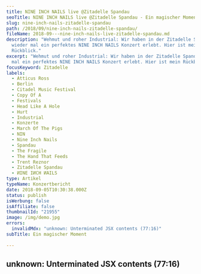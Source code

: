 ```yaml
---
title: NINE INCH NAILS live @Zitadelle Spandau
seoTitle: NINE INCH NAILS live @Zitadelle Spandau - Ein magischer Moment
slug: nine-inch-nails-zitadelle-spandau
path: /2018/09/nine-inch-nails-zitadelle-spandau/
fileName: 2018-09---nine-inch-nails-live-zitadelle-spandau.md
description: "Wehmut und roher Industrial: Wir haben in der Zitadelle Spandau
  wieder mal ein perfektes NINE INCH NAILS Konzert erlebt. Hier ist mein
  Rückblick."
excerpt: "Wehmut und roher Industrial: Wir haben in der Zitadelle Spandau wieder
  mal ein perfektes NINE INCH NAILS Konzert erlebt. Hier ist mein Rückblick."
focusKeyword: Zitadelle
labels:
  - Atticus Ross
  - Berlin
  - Citadel Music Festival
  - Copy Of A
  - Festivals
  - Head Like A Hole
  - Hurt
  - Industrial
  - Konzerte
  - March Of The Pigs
  - NIN
  - Nine Inch Nails
  - Spandau
  - The Fragile
  - The Hand That Feeds
  - Trent Reznor
  - Zitadelle Spandau
  - ИINE IИCH ИAILS
type: Artikel
typeName: Konzertbericht
date: 2018-09-05T10:30:38.000Z
status: publish
isWerbung: false
isAffiliate: false
thumbnailId: "21955"
image: /img/demo.jpg
errors:
  invalidMdx: "unknown: Unterminated JSX contents (77:16)"
subTitle: Ein magischer Moment
  
---
```


## unknown: Unterminated JSX contents (77:16)

<!--
**Auch, wenn er schon ein paar Tage zurückliegt, möchte ich diesen besonderen
Moment gerne mit Euch teilen. Vier Jahre nach dem ganz besonderen NINE INCH
NAILS Konzert in der Zitadelle in Berlin Spandau war es diesen Sommer wieder
soweit: Trent Reznor samt Band war mit neuer Musik im Gepäck angereist und trat
wie schon 2014 im Rahmen des Citadel Music Festival auf.**

Seit Weihnachten schon lagen die Tickets in meiner Schublade. Vielen Dank
nochmal an den Schenker. Das Konzert fand am 2. Juli statt. Viel Zeit für
Vorfreude also. An dieser Stelle wechsle ich mal (künstlerische Freiheit und so)
die Zeitform. Ich möchte, dass Ihr live dabei seid.

![Zitadelle](http://cardamonchai.com/wp-content/uploads/2018/09/42747649815_ed88f31d08_z-400x533.jpg)

Bei traumhaftem Wetter finden wir uns am Ort des Geschehens ein. Erster Stopp:
Der Merch-Stand. Erstmal T-Shirts für die, die zu Hause bleiben mussten,
sichern. Bevor es ernst wird. Genau wie beim
[NIN Konzert 2014](/2014/05/nine-inch-nails-live-zitadelle-berlin/), herrscht
dort schon reges Treiben.

## Die Fans sind von überallher nach Spandau gekommen

Wie wir es von NINE INCH NAILS Konzerten gewohnt sind, sind die Fans aus aller
Herren Länder angereist. Gegen 20 Uhr betritt die Band die Bühne und alle werden
für ihre Geduld belohnt. Mit "Branches/Bones" wird das Konzert eingeläutet.
Andächtiges Schweigen gefolgt von Euphorie und Mitsingen im Publikum. Alle sind
froh, "ihre" NIN wieder live erleben zu dürfen. Eine rohe Bühnenshow, wie wir
sie von Auftritten wie dem legendären Woodstock Gig von 1994 (den wir damals auf
dem Teppich sitzend vom elterlichen Wohnzimmer aus bestaunten) kennen, beginnt.
Fast genau wie damals. Nur der Schlamm fehlt.

NIN sind reifer geworden. Sie besinnen sich nach Ausflügen in die
verschiedensten musikalischen Ecken auf ihre Wurzeln. Industrial soll es sein.
Abgespeckt. Kühl, hart und düster. Trents Stimme ist sehr präsent. Ein paar
kleine Schnitzerchen machen nichts. Sie gehören dazu. Das, was sich da oben auf
der Bühne abspielt, ist authentisch. Mehr als das. Diese Band ist angekommen.
Attikus Ross an den Keyboards genauso, wie Trent Reznor. Soloausflüge und
Projekte mit anderen Künstlern haben die Ausnahmemusiker geerdet. Und das färbt
ab.

Die Band hat sichtlich Spaß an ihrem Auftritt, der ein ganz persönlicher ist.
Für alle Fans der ersten Stunde, die heute Abend hier sind. Für alle, die Trents
Phasen mit durchlebt haben. Ob an seiner Seite, oder aus der Ferne.

## Raves und Rockkonzerte

![Zitadelle](http://cardamonchai.com/wp-content/uploads/2018/09/43604224802_1f0af66c9d_z-400x500.jpg)

Auch für etwas Wehmut ist dabei Platz. Die abgewickelten Musikkassetten an Ross
Keyboard erinnern uns an damals. Damals, als wir zwischen Raves und
Rockkonzerten auf der Suche nach uns selbst waren. Mit NINE INCH NAILS auf den
sperrigen Kopfhörern. Den Kopf in den Wolken. Endzeitstimmung und Neubeginn.
"Head Like A Hole" von 1990. Im Video zum Song entdeckten wir die wirren
Tonbänder zum ersten Mal. Ein Zeichen des Aufbruchs in eine neue
Ära. Musikalisch und auch sonst. Alles schien damals offen zu sein. Das Ende der
Generation [Mixtape](/2011/08/der-mixtape-tausch/). Weg von auf zweimal 45
Minuten beschränkten Kassetten kopfüber vorwärts in den virtuellen Raum.

"Head Like A Hole" spielen NIN auch an diesem Abend in der Zitadelle. Als
letzten Song vor der Zugabe. Das Publikum befindet sich zu diesem Zeitpunkt in
seeliger Musik-Trance. Um kurz danach von "Even Deeper" einfach weggeblasen zu
werden. Das traditionell als letztes Encore zum Besten gegebene "Hurt" sorgt
dann für Gefühlsausbrüche. Viele sind in diesem Moment in Gedanken bei Trents
Freund und Vorbild
[David Bowie](/2016/01/rip-david-bowie-abschied-von-einer-ikone/). Der
Schlussakkord lässt uns ein weiteres Mal erfüllt zurück. Mit der Hoffnung,
diesen magischen Moment hoffentlich so bald als möglich wieder erleben zu
können. Mit genau den Menschen, mit denen wir ihn teilen möchten, an unserer
Seite. [An die Bande gelehnt](/2014/07/urlaub-ohne-schein/). Aufgeregt,
schwitzend und ein kleines Bisschen verheult vor Glück.

Neben den drei Songs "Shit Mirror", "Ahead Of Ourselves" und "God Break Down The
Door" von der aktuellen Platte "Bad Witch" spielten NIN unter anderem wieder den
Bowie Song "I'm Afraid Of Americans" und überraschten mit dem Joy Division Stück
"Digital". Außerdem gab es auch Klassiker wie "Copy Of A", "The Frail", "Less
Than", "March Of The Pigs" und natürlich "The Hand That Feeds" und wie schon
erwähnt "Head Like A Hole" auf die Ohren. Hier die komplette Setlist des
Konzerts:

## Setlist NINE INCH NAILS Zitadelle Spandau 2. Juli 2018

![Zitadelle](http://cardamonchai.com/wp-content/uploads/2018/09/42747651245_ea2781fd77_z-400x500.jpg)

<ol>
    <li>

[myflickr tag="anneninzitadelle2018hurtherz"]

-->

  